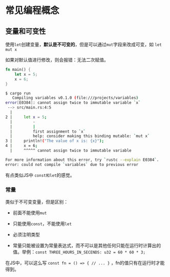 # 常见编程概念

## 变量和可变性

使用`let`创建变量，**默认是不可变的**，但是可以通过`mut`字段来改成可变，如 `let mut x`

如果对默认值进行修改，则会报错：无法二次赋值。

```rs
fn main() {
    let x = 5;
    x = 6;
}
```

```sh
$ cargo run
   Compiling variables v0.1.0 (file:///projects/variables)
error[E0384]: cannot assign twice to immutable variable `x`
 --> src/main.rs:4:5
  |
2 |     let x = 5;
  |         -
  |         |
  |         first assignment to `x`
  |         help: consider making this binding mutable: `mut x`
3 |     println!("The value of x is: {x}");
4 |     x = 6;
  |     ^^^^^ cannot assign twice to immutable variable

For more information about this error, try `rustc --explain E0384`.
error: could not compile `variables` due to previous error

```

有点类似JS中 `const和let`的感觉。

### 常量

类似于不可变变量，但是区别：

- 前面不能使用`mut`

- 只能使用`const`，不能使用`let`

- 必须注明类型

- 常量只能被设置为常量表达式，而不可以是其他任何只能在运行时计算出的值。举例：`const THREE_HOURS_IN_SECENDS: u32 = 60 * 60 * 3;`

在JS中，可以这么写 `const fn = () => { // ... }` ，fn的值只有在运行时才能得到。